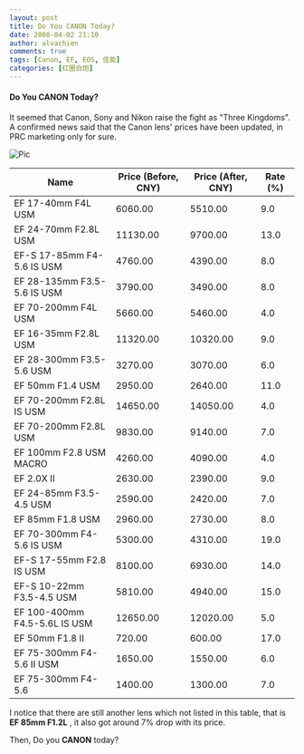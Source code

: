 ```yaml
---
layout: post
title: Do You CANON Today?
date: 2008-04-02 21:10
author: alvachien
comments: true
tags: [Canon, EF, EOS, 佳能]
categories: [红圈白炮]
---
```


#### Do You CANON Today?

It seemed that Canon, Sony and Nikon raise the fight as "Three Kingdoms". A confirmed news said that the Canon lens' prices have been updated, in PRC marketing only for sure.

![Pic](http://farm4.static.flickr.com/3027/2381961553_4eb43057b9_b.jpg)


|Name|Price (Before, CNY)|Price (After, CNY)|Rate (%)|
|---|---|---|---|
|EF 17-40mm F4L USM|6060.00|5510.00|9.0|
|EF 24-70mm F2.8L USM|11130.00|9700.00|13.0|
|EF-S 17-85mm F4-5.6 IS USM|4760.00|4390.00|8.0|
|EF 28-135mm F3.5-5.6 IS USM|3790.00|3490.00|8.0|
|EF 70-200mm F4L USM|5660.00|5460.00|4.0|
|EF 16-35mm F2.8L USM|11320.00|10320.00|9.0|
|EF 28-300mm F3.5-5.6 USM|3270.00|3070.00|6.0|
|EF 50mm F1.4 USM|2950.00|2640.00|11.0|
|EF 70-200mm F2.8L IS USM|14650.00|14050.00|4.0|
|EF 70-200mm F2.8L USM|9830.00|9140.00|7.0|
|EF 100mm F2.8 USM MACRO|4260.00|4090.00|4.0|
|EF 2.0X II|2630.00|2390.00|9.0|
|EF 24-85mm F3.5-4.5 USM|2590.00|2420.00|7.0|
|EF 85mm F1.8 USM|2960.00|2730.00|8.0|
|EF 70-300mm F4-5.6 IS USM|5300.00|4310.00|19.0|
|EF-S 17-55mm F2.8 IS USM|8100.00|6930.00|14.0|
|EF-S 10-22mm F3.5-4.5 USM|5810.00|4940.00|15.0|
|EF 100-400mm F4.5-5.6L IS USM|12650.00|12020.00|5.0|
|EF 50mm F1.8 II|720.00|600.00|17.0|
|EF 75-300mm F4-5.6 II USM|1650.00|1550.00|6.0|
|EF 75-300mm F4-5.6|1400.00|1300.00|7.0|


I notice that there are still another lens which not listed in this table, that is **EF 85mm F1.2L** , it also got around 7% drop with its price.

Then, Do you **CANON** today?
